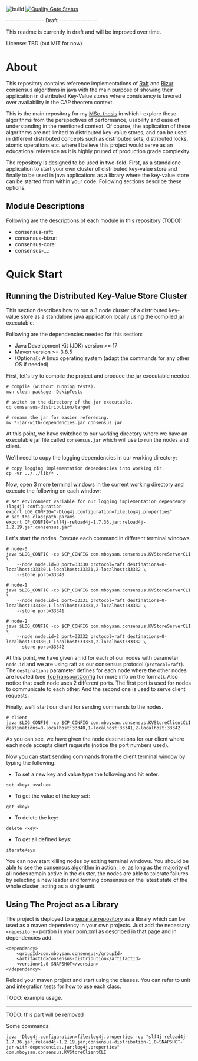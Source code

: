 ![build](https://github.com/mboysan/consensus/actions/workflows/build.yml/badge.svg)
[![Quality Gate Status](https://sonarcloud.io/api/project_badges/measure?project=mboysan_consensus&metric=alert_status)](https://sonarcloud.io/dashboard?id=mboysan_consensus)

---------------- Draft ----------------

This readme is currently in draft and will be improved over time.

License: TBD (but MIT for now)

# About

This repository contains reference implementations of [Raft](https://raft.github.io/raft.pdf) and [Bizur](https://arxiv.org/pdf/1702.04242.pdf)
consensus algorithms in java with the main purpose of showing their application in distributed Key-Value stores
where consistency is favored over availability in the CAP theorem context.

This is the main repository for my [MSc. thesis](TODO://attach_relevant_papers) 
in which I explore these algorithms from the perspectives of performance, usability and ease of understanding in the 
mentioned context. Of course, the application of these algorithms are not limited to distributed key-value stores, and 
can be used in different distributed concepts such as distributed sets, distributed locks, atomic operations etc. where 
I believe this project would serve as an educational reference as it is highly pruned of production grade complexity.

The repository is designed to be used in two-fold. First, as a standalone application to start your own cluster of
distributed key-value store and finally to be used in java applications as a library where the key-value store can
be started from within your code. Following sections describe these options.

## Module Descriptions

Following are the descriptions of each module in this repository (TODO):
- consensus-raft:
- consensus-bizur:
- consensus-core:
- consensus-...:

# Quick Start

## Running the Distributed Key-Value Store Cluster

This section describes how to run a 3 node cluster of a distributed key-value store as a standalone java application
locally using the compiled jar executable.

Following are the dependencies needed for this section:
- Java Development Kit (JDK) version >= 17
- Maven version >= 3.8.5
- (Optional): A linux operating system (adapt the commands for any other OS if needed)

First, let's try to compile the project and produce the jar executable needed.
```
# compile (without running tests).
mvn clean package -DskipTests

# switch to the directory of the jar executable.
cd consensus-distribution/target

# rename the jar for easier referening.
mv *-jar-with-dependencies.jar consensus.jar
```
At this point, we have switched to our working directory where we have an executable jar file called `consensus.jar` 
which will use to run the nodes and client. 

We'll need to copy the logging dependencies in our working directory:
```
# copy logging implementation dependencies into working dir.
cp -vr ../../lib/* .
```

Now, open 3 more terminal windows in the current working directory and execute the following on each window:
```
# set environment variable for our logging implementation dependency (log4j) configuration
export LOG_CONFIG="-Dlog4j.configuration=file:log4j.properties"
# set the classpath params
export CP_CONFIG="slf4j-reload4j-1.7.36.jar:reload4j-1.2.19.jar:consensus.jar"
```

Let's start the nodes. Execute each command in different terminal windows.

```
# node-0
java $LOG_CONFIG -cp $CP_CONFIG com.mboysan.consensus.KVStoreServerCLI \
    --node node.id=0 port=33330 protocol=raft destinations=0-localhost:33330,1-localhost:33331,2-localhost:33332 \
    --store port=33340

# node-1
java $LOG_CONFIG -cp $CP_CONFIG com.mboysan.consensus.KVStoreServerCLI \
    --node node.id=1 port=33331 protocol=raft destinations=0-localhost:33330,1-localhost:33331,2-localhost:33332 \
    --store port=33341

# node-2
java $LOG_CONFIG -cp $CP_CONFIG com.mboysan.consensus.KVStoreServerCLI \
    --node node.id=2 port=33332 protocol=raft destinations=0-localhost:33330,1-localhost:33331,2-localhost:33332 \
    --store port=33342
```
At this point, we have given an id for each of our nodes with parameter `node.id` and we are using raft as our consensus
protocol (`protocol=raft`). The `destinations` parameter defines for each node where the other nodes are located
(see [TcpTransportConfig](./consensus-network/src/main/java/com/mboysan/consensus/configuration/TcpTransportConfig.java)
for more info on the format). Also notice that each node uses 2 different ports. The first port is used for nodes to 
communicate to each other. And the second one is used to serve client requests.

Finally, we'll start our client for sending commands to the nodes.

```
# client
java $LOG_CONFIG -cp $CP_CONFIG com.mboysan.consensus.KVStoreClientCLI destinations=0-localhost:33340,1-localhost:33341,2-localhost:33342
```
As you can see, we have given the node destinations for our client where each node accepts client requests (notice the
port numbers used).

Now you can start sending commands from the client terminal window by typing the following.
- To set a new key and value type the following and hit enter:
```
set <key> <value>
```
- To get the value of the key set:
```
get <key>
```
- To delete the key:
```
delete <key>
```
- To get all defined keys:
```
iterateKeys
```

You can now start killing nodes by exiting terminal windows. You should be able to see the consensus algorithm
in action, i.e. as long as the majority of all nodes remain active in the cluster, the nodes are able to tolerate
failures by selecting a new leader and forming consensus on the latest state of the whole cluster, acting as a single 
unit.

## Using The Project as a Library

The project is deployed to a [separate repository](https://github.com/mboysan/mvn-repo) as a library which can be 
used as a maven dependency in your own projects. Just add the necessary `<repository>` portion in your pom.xml
as described in that page and in dependencies add:
```
<dependency>
    <groupId>com.mboysan.consensus</groupId>
    <artifactId>consensus-distribution</artifactId>
    <version>1.0-SNAPSHOT</version>
</dependency>
```
Reload your maven project and start using the classes. You can refer to unit and integration tests for how to use
each class.

TODO: example usage.


----------------------------------------
TODO: this part will be removed

Some commands:
```
java -Dlog4j.configuration=file:log4j.properties -cp "slf4j-reload4j-1.7.36.jar;reload4j-1.2.19.jar;consensus-distribution-1.0-SNAPSHOT-jar-with-dependencies.jar;log4j.properties" com.mboysan.consensus.KVStoreClientCLI
```